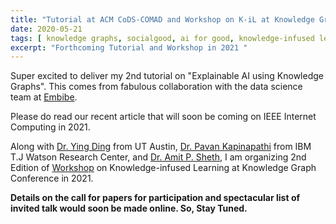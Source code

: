 ```yaml
---
title: "Tutorial at ACM CoDS-COMAD and Workshop on K-iL at Knowledge Graph Conference 2021"
date: 2020-05-21
tags: [ knowledge graphs, socialgood, ai for good, knowledge-infused learning, artificial intelligence]
excerpt: "Forthcoming Tutorial and Workshop in 2021 "
---
```


Super excited to deliver my 2nd tutorial on "Explainable AI using Knowledge Graphs". This comes from fabulous collaboration with the data science team at [Embibe](https://www.embibe.com/aboutus). 

Please do read our recent article that will soon be coming on IEEE Internet Computing in 2021. 

Along with [Dr. Ying Ding](https://yingding.ischool.utexas.edu/) from UT Austin, [Dr. Pavan Kapinapathi](https://researcher.watson.ibm.com/researcher/view.php?person=us-kapanipa) from IBM T.J Watson Research Center, and [Dr. Amit P. Sheth](https://sc.edu/study/colleges_schools/engineering_and_computing/faculty-staff/amitsheth.php), I am organizing 2nd Edition of [Workshop](https://aiisc.ai/KiML2020) on Knowledge-infused Learning at Knowledge Graph Conference in 2021. 

**Details on the call for papers for participation and spectacular list of invited talk would soon be made online. So, Stay Tuned.** 